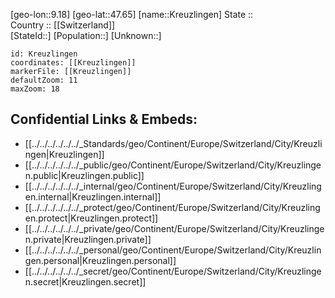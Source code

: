 ﻿---
location: [47.65,9.18] 
mapzoom: [7,12] 
mapmarker: city 
type: City
tags:
- geo/City


SpocWebEntityId: 31642
isDeleted: false
confidential: public

---
[geo-lon::9.18] 
[geo-lat::47.65] 
[name::Kreuzlingen] 
State ::  
Country :: [[Switzerland]]  
[StateId::] 
[Population::] 
[Unknown::] 


```leaflet
id: Kreuzlingen
coordinates: [[Kreuzlingen]] 
markerFile: [[Kreuzlingen]] 
defaultZoom: 11 
maxZoom: 18
```


## Confidential Links & Embeds: 
- [[../../../../../../_Standards/geo/Continent/Europe/Switzerland/City/Kreuzlingen|Kreuzlingen]] 
- [[../../../../../../_public/geo/Continent/Europe/Switzerland/City/Kreuzlingen.public|Kreuzlingen.public]] 
- [[../../../../../../_internal/geo/Continent/Europe/Switzerland/City/Kreuzlingen.internal|Kreuzlingen.internal]] 
- [[../../../../../../_protect/geo/Continent/Europe/Switzerland/City/Kreuzlingen.protect|Kreuzlingen.protect]] 
- [[../../../../../../_private/geo/Continent/Europe/Switzerland/City/Kreuzlingen.private|Kreuzlingen.private]] 
- [[../../../../../../_personal/geo/Continent/Europe/Switzerland/City/Kreuzlingen.personal|Kreuzlingen.personal]] 
- [[../../../../../../_secret/geo/Continent/Europe/Switzerland/City/Kreuzlingen.secret|Kreuzlingen.secret]] 
